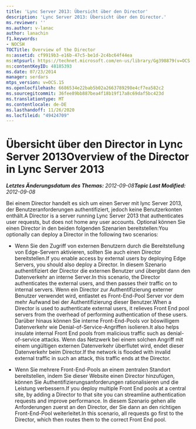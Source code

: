 ```yaml
---
title: 'Lync Server 2013: Übersicht über den Director'
description: 'Lync Server 2013: Übersicht über den Director.'
ms.reviewer: ''
ms.author: v-lanac
author: lanachin
f1.keywords:
- NOCSH
TOCTitle: Overview of the Director
ms:assetid: cf9919b3-e16b-47c5-be1d-2c4bc64f44ea
ms:mtpsurl: https://technet.microsoft.com/en-us/library/Gg398879(v=OCS.15)
ms:contentKeyID: 48185393
ms.date: 07/23/2014
manager: serdars
mtps_version: v=OCS.15
ms.openlocfilehash: 6686534e22bab5b02a2663789298e4cf7ea582c2
ms.sourcegitcommit: 36fee89bb887bea4f18b19f17a8c69daf5bc423d
ms.translationtype: MT
ms.contentlocale: de-DE
ms.lasthandoff: 11/26/2020
ms.locfileid: "49424709"
---
```

# <a name="overview-of-the-director-in-lync-server-2013"></a><span data-ttu-id="16236-103">Übersicht über den Director in Lync Server 2013</span><span class="sxs-lookup"><span data-stu-id="16236-103">Overview of the Director in Lync Server 2013</span></span>

<div data-xmlns="http://www.w3.org/1999/xhtml">

<div class="topic" data-xmlns="http://www.w3.org/1999/xhtml" data-msxsl="urn:schemas-microsoft-com:xslt" data-cs="https://msdn.microsoft.com/">

<div data-asp="https://msdn2.microsoft.com/asp">



</div>

<div id="mainSection">

<div id="mainBody"><span data-ttu-id="16236-104">

<span> </span></span><span class="sxs-lookup"><span data-stu-id="16236-104">

<span> </span></span></span>

<span data-ttu-id="16236-105">_**Letztes Änderungsdatum des Themas:** 2012-09-08_</span><span class="sxs-lookup"><span data-stu-id="16236-105">_**Topic Last Modified:** 2012-09-08_</span></span>

<span data-ttu-id="16236-106">Bei einem Director handelt es sich um einen Server mit lync Server 2013, der Benutzeranforderungen authentifiziert, jedoch keine Benutzerkonten enthält.</span><span class="sxs-lookup"><span data-stu-id="16236-106">A Director is a server running Lync Server 2013 that authenticates user requests, but does not home any user accounts.</span></span> <span data-ttu-id="16236-107">Optional können Sie einen Director in den beiden folgenden Szenarien bereitstellen:</span><span class="sxs-lookup"><span data-stu-id="16236-107">You optionally can deploy a Director in the following two scenarios:</span></span>

  - <span data-ttu-id="16236-108">Wenn Sie den Zugriff von externen Benutzern durch die Bereitstellung von Edge-Servern aktivieren, sollten Sie auch einen Director bereitstellen.</span><span class="sxs-lookup"><span data-stu-id="16236-108">If you enable access by external users by deploying Edge Servers, you should also deploy a Director.</span></span> <span data-ttu-id="16236-109">In diesem Szenario authentifiziert der Director die externen Benutzer und übergibt dann den Datenverkehr an interne Server.</span><span class="sxs-lookup"><span data-stu-id="16236-109">In this scenario, the Director authenticates the external users, and then passes their traffic on to internal servers.</span></span> <span data-ttu-id="16236-110">Wenn ein Director zur Authentifizierung externer Benutzer verwendet wird, entlastet es Front-End-Pool Server vor dem mehr Aufwand bei der Authentifizierung dieser Benutzer.</span><span class="sxs-lookup"><span data-stu-id="16236-110">When a Director is used to authenticate external users, it relieves Front End pool servers from the overhead of performing authentication of these users.</span></span> <span data-ttu-id="16236-111">Darüber hinaus können Sie interne Front-End-Pools vor böswilligem Datenverkehr wie Denial-of-Service-Angriffen isolieren.</span><span class="sxs-lookup"><span data-stu-id="16236-111">It also helps insulate internal Front End pools from malicious traffic such as denial-of-service attacks.</span></span> <span data-ttu-id="16236-112">Wenn das Netzwerk bei einem solchen Angriff mit einem ungültigen externen Datenverkehr überflutet wird, endet dieser Datenverkehr beim Director.</span><span class="sxs-lookup"><span data-stu-id="16236-112">If the network is flooded with invalid external traffic in such an attack, this traffic ends at the Director.</span></span>

  - <span data-ttu-id="16236-113">Wenn Sie mehrere Front-End-Pools an einem zentralen Standort bereitstellen, indem Sie dieser Website einen Director hinzufügen, können Sie Authentifizierungsanforderungen rationalisieren und die Leistung verbessern.</span><span class="sxs-lookup"><span data-stu-id="16236-113">If you deploy multiple Front End pools at a central site, by adding a Director to that site you can streamline authentication requests and improve performance.</span></span> <span data-ttu-id="16236-114">In diesem Szenario gehen alle Anforderungen zuerst an den Director, der Sie dann an den richtigen Front-End-Pool weiterleitet.</span><span class="sxs-lookup"><span data-stu-id="16236-114">In this scenario, all requests go first to the Director, which then routes them to the correct Front End pool.</span></span>

<span data-ttu-id="16236-115"></div>

<span> </span>

</div>

</div>

</span><span class="sxs-lookup"><span data-stu-id="16236-115"></div>

<span> </span>

</div>

</div>

</span></span></div>

